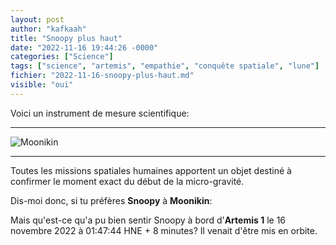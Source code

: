 ```yaml
---
layout: post
author: "kafkaah"
title: "Snoopy plus haut"
date: "2022-11-16 19:44:26 -0000"
categories: ["Science"]
tags: ["science", "artemis", "empathie", "conquête spatiale", "lune"]
fichier: "2022-11-16-snoopy-plus-haut.md"
visible: "oui"
---
```


Voici un instrument de mesure scientifique:

---

![Moonikin](https://erabliere.github.io/web/images/snoopy.png)

---

Toutes les missions spatiales humaines apportent un objet destiné à confirmer le moment exact du début de la micro-gravité.

Dis-moi donc, si tu préfères **Snoopy** à **Moonikin**:

Mais qu'est-ce qu'a pu bien sentir Snoopy à bord d'**Artemis 1** le 16 novembre 2022 à 01:47:44 HNE + 8 minutes?  Il venait d'être mis en orbite.

